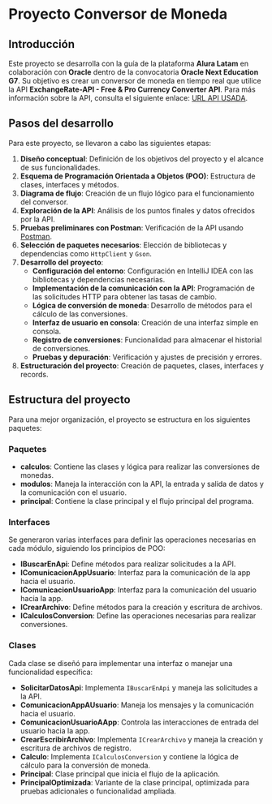 # Proyecto Conversor de Moneda 

## Introducción

Este proyecto se desarrolla con la guía de la plataforma **Alura Latam** en colaboración con **Oracle** dentro de la convocatoria **Oracle Next Education G7**. Su objetivo es crear un conversor de moneda en tiempo real que utilice la API **ExchangeRate-API - Free & Pro Currency Converter API**. Para más información sobre la API, consulta el siguiente enlace: [URL API USADA](https://www.exchangerate-api.com/).

## Pasos del desarrollo

Para este proyecto, se llevaron a cabo las siguientes etapas:

1. **Diseño conceptual**: Definición de los objetivos del proyecto y el alcance de sus funcionalidades.
2. **Esquema de Programación Orientada a Objetos (POO)**: Estructura de clases, interfaces y métodos.
3. **Diagrama de flujo**: Creación de un flujo lógico para el funcionamiento del conversor.
4. **Exploración de la API**: Análisis de los puntos finales y datos ofrecidos por la API.
5. **Pruebas preliminares con Postman**: Verificación de la API usando [Postman](https://www.postman.com/).
6. **Selección de paquetes necesarios**: Elección de bibliotecas y dependencias como `HttpClient` y `Gson`.
7. **Desarrollo del proyecto**:
   - **Configuración del entorno**: Configuración en IntelliJ IDEA con las bibliotecas y dependencias necesarias.
   - **Implementación de la comunicación con la API**: Programación de las solicitudes HTTP para obtener las tasas de cambio.
   - **Lógica de conversión de moneda**: Desarrollo de métodos para el cálculo de las conversiones.
   - **Interfaz de usuario en consola**: Creación de una interfaz simple en consola.
   - **Registro de conversiones**: Funcionalidad para almacenar el historial de conversiones.
   - **Pruebas y depuración**: Verificación y ajustes de precisión y errores.
8. **Estructuración del proyecto**: Creación de paquetes, clases, interfaces y records.

## Estructura del proyecto

Para una mejor organización, el proyecto se estructura en los siguientes paquetes:

### Paquetes

- **calculos**: Contiene las clases y lógica para realizar las conversiones de monedas.
- **modulos**: Maneja la interacción con la API, la entrada y salida de datos y la comunicación con el usuario.
- **principal**: Contiene la clase principal y el flujo principal del programa.

### Interfaces

Se generaron varias interfaces para definir las operaciones necesarias en cada módulo, siguiendo los principios de POO:

- **IBuscarEnApi**: Define métodos para realizar solicitudes a la API.
- **IComunicacionAppUsuario**: Interfaz para la comunicación de la app hacia el usuario.
- **IComunicacionUsuarioApp**: Interfaz para la comunicación del usuario hacia la app.
- **ICrearArchivo**: Define métodos para la creación y escritura de archivos.
- **ICalculosConversion**: Define las operaciones necesarias para realizar conversiones.

### Clases

Cada clase se diseñó para implementar una interfaz o manejar una funcionalidad específica:

- **SolicitarDatosApi**: Implementa `IBuscarEnApi` y maneja las solicitudes a la API.
- **ComunicacionAppAUsuario**: Maneja los mensajes y la comunicación hacia el usuario.
- **ComunicacionUsuarioAApp**: Controla las interacciones de entrada del usuario hacia la app.
- **CrearEscribirArchivo**: Implementa `ICrearArchivo` y maneja la creación y escritura de archivos de registro.
- **Calculo**: Implementa `ICalculosConversion` y contiene la lógica de cálculo para la conversión de moneda.
- **Principal**: Clase principal que inicia el flujo de la aplicación.
- **PrincipalOptimizada**: Variante de la clase principal, optimizada para pruebas adicionales o funcionalidad ampliada.
